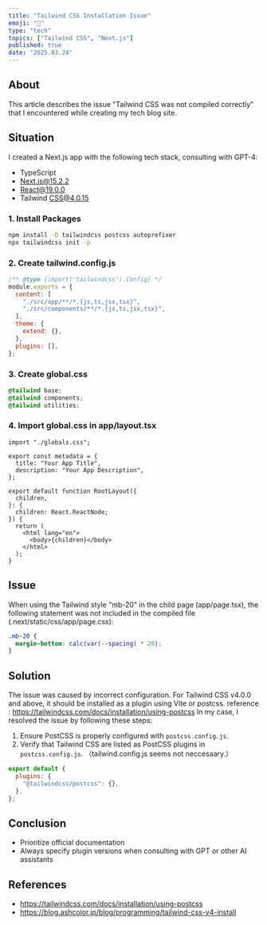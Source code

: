 ```yaml
---
title: "Tailwind CSS Installation Issue"
emoji: "🤔"
type: "tech"
topics: ["Tailwind CSS", "Next.js"]
published: true
date: "2025.03.24"
---
```


## About

This article describes the issue "Tailwind CSS was not compiled correctly" that I encountered while creating my tech blog site.

## Situation

I created a Next.js app with the following tech stack, consulting with GPT-4:

- TypeScript
- Next.js@15.2.2
- React@19.0.0
- Tailwind CSS@4.0.15

### 1. Install Packages

```bash
npm install -D tailwindcss postcss autoprefixer
npx tailwindcss init -p
```

### 2. Create tailwind.config.js

```js
/** @type {import('tailwindcss').Config} */
module.exports = {
  content: [
    "./src/app/**/*.{js,ts,jsx,tsx}",
    "./src/components/**/*.{js,ts,jsx,tsx}",
  ],
  theme: {
    extend: {},
  },
  plugins: [],
};
```

### 3. Create global.css

```css
@tailwind base;
@tailwind components;
@tailwind utilities;
```

### 4. Import global.css in app/layout.tsx

```tsx
import "./globals.css";

export const metadata = {
  title: "Your App Title",
  description: "Your App Description",
};

export default function RootLayout({
  children,
}: {
  children: React.ReactNode;
}) {
  return (
    <html lang="en">
      <body>{children}</body>
    </html>
  );
}
```

## Issue

When using the Tailwind style "mb-20" in the child page (app/page.tsx), the following statement was not included in the compiled file (.next/static/css/app/page.css):

```css
.mb-20 {
  margin-bottom: calc(var(--spacing) * 20);
}
```

## Solution

The issue was caused by incorrect configuration.
For Tailwind CSS v4.0.0 and above, it should be installed as a plugin using Vite or postcss.
reference : https://tailwindcss.com/docs/installation/using-postcss
In my case, I resolved the issue by following these steps:

1. Ensure PostCSS is properly configured with `postcss.config.js`.
2. Verify that Tailwind CSS are listed as PostCSS plugins in `postcss.config.js`.
   （tailwind.config.js seems not neccesaary.）

```js
export default {
  plugins: {
    "@tailwindcss/postcss": {},
  },
};
```

## Conclusion

- Prioritize official documentation
- Always specify plugin versions when consulting with GPT or other AI assistants

## References

- https://tailwindcss.com/docs/installation/using-postcss
- https://blog.ashcolor.jp/blog/programming/tailwind-css-v4-install
